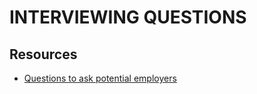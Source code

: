 # INTERVIEWING QUESTIONS

## Resources

- [Questions to ask potential employers](https://github.com/Twipped/InterviewThis)
